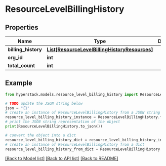 # ResourceLevelBillingHistory


## Properties

Name | Type | Description | Notes
------------ | ------------- | ------------- | -------------
**billing_history** | [**List[ResourceLevelBillingHistoryResources]**](ResourceLevelBillingHistoryResources.md) |  | [optional] 
**org_id** | **int** |  | [optional] 
**total_count** | **int** |  | [optional] 

## Example

```python
from hyperstack.models.resource_level_billing_history import ResourceLevelBillingHistory

# TODO update the JSON string below
json = "{}"
# create an instance of ResourceLevelBillingHistory from a JSON string
resource_level_billing_history_instance = ResourceLevelBillingHistory.from_json(json)
# print the JSON string representation of the object
print(ResourceLevelBillingHistory.to_json())

# convert the object into a dict
resource_level_billing_history_dict = resource_level_billing_history_instance.to_dict()
# create an instance of ResourceLevelBillingHistory from a dict
resource_level_billing_history_from_dict = ResourceLevelBillingHistory.from_dict(resource_level_billing_history_dict)
```
[[Back to Model list]](../README.md#documentation-for-models) [[Back to API list]](../README.md#documentation-for-api-endpoints) [[Back to README]](../README.md)


